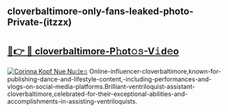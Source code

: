## cloverbaltimore-only-fans​-leaked-photo​-Private-(itzzx)


# <h2><a href="https://mediaupload.pro?title=cloverbaltimore&ref=git">🔗👉 🔴 cloverbaltimore-P𝚑ot𝚘𝚜-V𝚒d𝚎o</a></h2>

[![Corinna Kopf Nue Nu𝚍e𝚜](https://i.imgur.com/0qMVB7G.gif)](https://mediaupload.pro?title=cloverbaltimore&ref=git)
Online-influencer-cloverbaltimore,known-for-publishing-dance-and-lifestyle-content,-including-performances-and-vlogs-on-social-media-platforms.Brilliant-ventriloquist-assistant-cloverbaltimore,celebrated-for-their-exceptional-abilities-and-accomplishments-in-assisting-ventriloquists.  